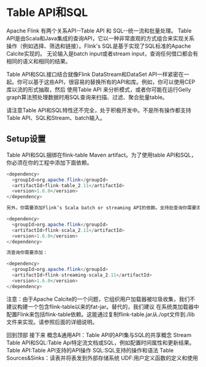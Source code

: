 
# Table API和SQL

Apache Flink 有两个关系API--Table API 和 SQL--统一流和批量处理。
Table API是由Scala和Java集成的查询API，它以一种非常直观的方式组合来实现关系操作（例如选择、筛选和链接）。Flink's SQL是基于实现了SQL标准的Apache Calcite实现的。
无论输入是batch input或者stream input，查询任何借口都会有相同的语义和相同的结果。

Table API和SQL接口结合就像Flink DataStream和DataSet API一样紧密在一起。你可以基于这些API，很容易的替换所有的API和库。例如，你可以使用CEP库以流的形式抽取，然后
使用Table API 来分析模式，或者你可能在运行Gelly graph算法预处理数据时用SQL查询来扫描、过滤、聚合批量table。


请注意Table API和SQL特性还不完全，处于积极开发中。不是所有操作都支持Table API、SQL和Stream、batch输入。


## Setup设置
Table API和SQL捆绑在flink-table Maven artifact。为了使用table API和SQL，你必须在你的工程中添加下面依赖。
```java
<dependency>
  <groupId>org.apache.flink</groupId>
  <artifactId>flink-table_2.11</artifactId>
  <version>1.6.0</version>
</dependency>

另外，你需要添加Flink’s Scala batch or streaming API的依赖。支持批查询你需要添加：

<dependency>
  <groupId>org.apache.flink</groupId>
  <artifactId>flink-scala_2.11</artifactId>
  <version>1.6.0</version>
</dependency>

流查询你需要添加：

<dependency>
  <groupId>org.apache.flink</groupId>
  <artifactId>flink-streaming-scala_2.11</artifactId>
  <version>1.6.0</version>
</dependency>
```
注意：由于Apache Calcite的一个问题，它组织用户加载器被垃圾收集，我们不建议构建一个包含flink-table以来的fat-jar。替代的，我们建议
在系统类加载器中配置Flink来包括flink-table依赖。这能通过复制flink-table.jar从./opt文件到./lib文件来实现。请参照后面的详细说明。


回到顶部
接下来
概念&通用API：Table API的API集与SQL的共享概念
Stream Table API和SQL:Table Api特定流文档或SQL，例如配置时间属性和更新结果。
Table API:Table API支持的API操作
SQL:SQL支持的操作和语法
Table Sources&Sinks：读表并将表发到外部存储系统
UDF:用户定义函数的定义和使用






